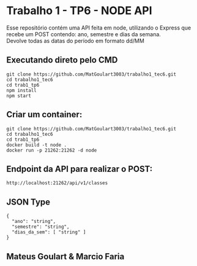 # Trabalho 1 - TP6 - NODE API
 Esse repositório contém uma API feita em node, utilizando o Express que recebe um POST contendo: ano, semestre e dias da semana. <br>
 Devolve todas as datas do período em formato dd/MM


## Executando direto pelo CMD

```
git clone https://github.com/MatGoulart3003/trabalho1_tec6.git
cd trabalho1_tec6
cd trab1_tp6
npm install
npm start
```

## Criar um container:


```
git clone https://github.com/MatGoulart3003/trabalho1_tec6.git
cd trabalho1_tec6
cd trab1_tp6
docker build -t node .
docker run -p 21262:21262 -d node

```

## Endpoint da API para realizar o POST:
```
http://localhost:21262/api/v1/classes
```
## JSON Type
```
{
  "ano": "string",
  "semestre": "string",
  "dias_da_sem": [ "string" ]
}
```


## Mateus Goulart & Marcio Faria













